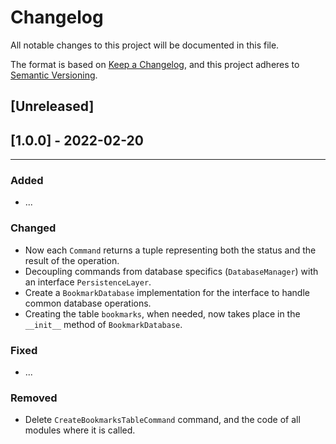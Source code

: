 # Changelog
All notable changes to this project will be documented in this file.

The format is based on [Keep a Changelog](https://keepachangelog.com/en/1.0.0/),
and this project adheres to [Semantic Versioning](https://semver.org/spec/v2.0.0.html).

## [Unreleased]

## [1.0.0] - 2022-02-20
---
### Added
- ...

### Changed
- Now each `Command` returns a tuple representing both the status and the result of the operation.
- Decoupling commands from database specifics (`DatabaseManager`) with an interface `PersistenceLayer`.
- Create a `BookmarkDatabase` implementation for the interface to handle common database operations.
- Creating the table `bookmarks`, when needed, now takes place in the `__init__` method of `BookmarkDatabase`.

### Fixed
- ...

### Removed
- Delete `CreateBookmarksTableCommand` command, and the code of all modules where it is called.
